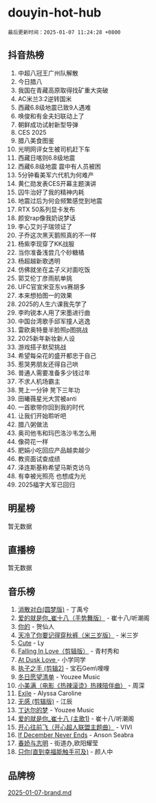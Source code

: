 # douyin-hot-hub

`最后更新时间：2025-01-07 11:24:28 +0800`

## 抖音热榜

1. 中超八冠王广州队解散
1. 今日腊八
1. 我国在青藏高原取得找矿重大突破
1. AC米兰3:2逆转国米
1. 西藏6.8级地震已致9人遇难
1. 唤俊和有金夫妇联动上了
1. 朝鲜成功试射新型导弹
1. CES 2025
1. 腊八美食图鉴
1. 光明网评女生被司机赶下车
1. 西藏日喀则6.8级地震
1. 西藏6.8级地震 震中有人员被困
1. 5分钟看美军六代机为何难产
1. 黄仁勋发表CES开幕主题演讲
1. 囚牛治好了我的精神内耗
1. 地震过后为何会频繁感觉到地震
1. RTX 50系列显卡发布
1. 颜安rap像我奶说梦话
1. 李心艾刘子瑞领证了
1. 子乔这次黑天鹅照真的不一样
1. 杨紫李现穿了KK战服
1. 当你准备浅尝几个砂糖橘
1. 杨超越新歌透明
1. 仿佛就坐在孟子义对面吃饭
1. 郭艾伦丁彦雨航单挑
1. UFC官宣宋亚东vs赛胡多
1. 本来想拍图一的效果
1. 2025的人生六课我先学了
1. 李昀锐本人用了宋墨进行曲
1. 中国台湾歌手邱军撞人逃逸
1. 雷欧奥特曼半脸照p图挑战
1. 2025新年新妆新人设
1. 游戏搭子默契挑战
1. 希望每朵花的盛开都忠于自己
1. 惹哭男朋友还得自己哄
1. 普通人需要准备多少钱过年
1. 不求人机场霸主
1. 凳上一分钟 凳下三年功
1. 田曦薇星光大赏被anti
1. 一首歌带你回到我的时代
1. 让我们开始聆听吧
1. 腊八粥做法
1. 奥司他韦和玛巴洛沙韦怎么用
1. 像荷花一样
1. 肥娟小吃回应产品越卖越少
1. 教资面试查成绩
1. 泽连斯基称希望马斯克访乌
1. 有幸被光照亮 也想成为光
1. 2025福字大军已回归

## 明星榜

暂无数据

## 直播榜

暂无数据

## 音乐榜

1. [消散对白(圆梦版)](https://sf3-cdn-tos.douyinstatic.com/obj/tos-cn-ve-2774/og4jB5I5IizzoZVAAAzWgBMAsMDWoArfwBOiFs) - 丁禹兮
1. [爱的就是你_崔十八（手势舞版）](https://sf5-hl-cdn-tos.douyinstatic.com/obj/tos-cn-ve-2774/oApB2AigNyB4sTw7JhBOikMAf0oDJzMWBuIrgm) - 崔十八/听潮阁
1. [你的](https://sf5-hl-cdn-tos.douyinstatic.com/obj/tos-cn-ve-2774/oYuIeKf42jB7sEV6B2upMdpYAgfrQWj0FeRegh) - 贺仙人
1. [天冷了你要记得穿秋裤（米三岁版）](https://sf5-hl-cdn-tos.douyinstatic.com/obj/tos-cn-ve-2774/oQlIwVIDWiZ6BQilAorS7MA0AgCkQDvcZAdm1) - 米三岁
1. [Cute](https://sf5-hl-cdn-tos.douyinstatic.com/obj/tos-cn-ve-2774/o4IbIzHWKAAB4wsS5qMBRiiAlEBGTpQRNfFvuo) - Ly
1. [Falling In Love（剪辑版）](https://sf5-hl-cdn-tos.douyinstatic.com/obj/tos-cn-ve-2774/o8ajpA8zzgBPahbBIO8AcKGBLJezFCRd1wfP9f) - 青村秀和
1. [ At Dusk  Love ](https://sf5-hl-cdn-tos.douyinstatic.com/obj/tos-cn-ve-2774/o8CrpCf5CaYgI4ZrtQgMQAFEfuGqNnRSDQAPBc) - 小学同学
1. [执子之手 (剪辑2)](https://sf5-hl-cdn-tos.douyinstatic.com/obj/tos-cn-ve-2774/oUoZLQjCc31XzqsBnBQUNgeKtYPBcgbFDwtfcu) - 宝石Gem\哩哩
1. [冬日愿望清单](https://sf5-hl-cdn-tos.douyinstatic.com/obj/tos-cn-ve-2774/oIIgUOeamCFCVAzxN6MFRLIBlLGpUqQxeeHrLE) - Youzee Music
1. [小美满（电影《热辣滚烫》热辣陪伴曲）](https://sf5-hl-cdn-tos.douyinstatic.com/obj/tos-cn-ve-2774/o0GAn2lSgfZIDUgtevCGDQYnFg4CwnrBaxbTZL) - 周深
1. [Exile](https://sf5-hl-cdn-tos.douyinstatic.com/obj/tos-cn-ve-2774/oYj4gAQTknKE3WW0Je8KGmQ7z1cA4FefwtbufD) - Alyssa Caroline
1. [无感 (剪辑版)](https://sf5-hl-cdn-tos.douyinstatic.com/obj/tos-cn-ve-2774/o0eIsUzJBDlQaQFC5OFlgbMEZC1TFYBftOBn6p) - 江辰
1. [丁达尔的梦](https://sf5-hl-cdn-tos.douyinstatic.com/obj/tos-cn-ve-2774/oMU3WirUZBVQkAC9ccG5P2IQirziZM2RTInUY) - Youzee Music
1. [爱的就是你_崔十八 (主歌1)](https://sf5-hl-cdn-tos.douyinstatic.com/obj/tos-cn-ve-2774/oI5BO5DhFZ6UTcNCnZaOCBLtZ7WIMQGfgnXf5E) - 崔十八/听潮阁
1. [开心往前飞（开心超人联盟主题曲）](https://sf5-hl-cdn-tos.douyinstatic.com/obj/tos-cn-ve-2774/9d8fb7c82cf1421fb93a9fe925275e0a) - VIVI
1. [If December Never Ends](https://sf5-hl-cdn-tos.douyinstatic.com/obj/tos-cn-ve-2774/oY1IQMoTgCFIBg8RZifyqlBBt1UFgitTYmxeOS) - Anson Seabra
1. [春娇与志明](https://sf5-hl-cdn-tos.douyinstatic.com/obj/tos-cn-ve-2774/e530d8fceb7044b39707d7f9ff54add1) - 街道办,欧阳耀莹
1. [只你(直到幸福能触手可及)](https://sf5-hl-cdn-tos.douyinstatic.com/obj/tos-cn-ve-2774/o0lBkRDzFTeaVSUz3ZZSCBVtZ5DIMQGfgmEAuE) - 颜人中

## 品牌榜

[2025-01-07-brand.md](2025-01-07-brand.md)
